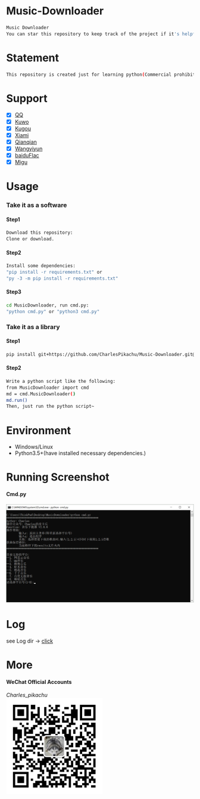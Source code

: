# Music-Downloader
```sh
Music Downloader  
You can star this repository to keep track of the project if it's helpful for you, thank you for your support.
```

# Statement
```sh
This repository is created just for learning python(Commercial prohibition).
```

# Support
- [x] [QQ](https://y.qq.com/)
- [x] [Kuwo](http://yinyue.kuwo.cn/)
- [x] [Kugou](http://www.kugou.com/)
- [x] [Xiami](https://www.xiami.com/)
- [x] [Qianqian](http://music.taihe.com/)
- [x] [Wangyiyun](https://music.163.com/)
- [x] [baiduFlac](http://music.baidu.com/)
- [x] [Migu](http://www.migu.cn/)

# Usage
### Take it as a software
#### Step1
```sh
Download this repository:
Clone or download.
```
#### Step2
```sh
Install some dependencies:  
"pip install -r requirements.txt" or  
"py -3 -m pip install -r requirements.txt"  
```
#### Step3
```sh
cd MusicDownloader, run cmd.py:  
"python cmd.py" or "python3 cmd.py"
```
### Take it as a library
#### Step1
```sh
pip install git+https://github.com/CharlesPikachu/Music-Downloader.git@master
```
#### Step2
```sh
Write a python script like the following:
from MusicDownloader import cmd
md = cmd.MusicDownloader()
md.run()
Then, just run the python script~
```

# Environment
- Windows/Linux
- Python3.5+(have installed necessary dependencies.)

# Running Screenshot
#### Cmd.py
![img](./Screenshot/cmd.png)

# Log
see Log dir → [click](./Log)

# More
#### WeChat Official Accounts
*Charles_pikachu*  
![img](./Screenshot/pikachu.jpg)